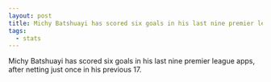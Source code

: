 ```yaml
---  
layout: post
title: Michy Batshuayi has scored six goals in his last nine premier league apps 
tags:
  - stats
---
```


Michy Batshuayi has scored six goals in his last nine premier league apps, after netting just once in his previous 17.
